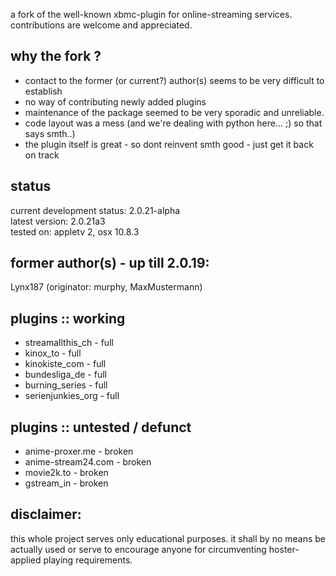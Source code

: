 a fork of the well-known xbmc-plugin for online-streaming services.  
contributions are welcome and appreciated.  


why the fork ?
--------------
* contact to the former (or current?) author(s) seems to be very difficult to establish
* no way of contributing newly added plugins
* maintenance of the package seemed to be very sporadic and unreliable.
* code layout was a mess (and we're dealing with python here... ;) so that says smth..)
* the plugin itself is great - so dont reinvent smth good - just get it back on track


status
------

current development status: 2.0.21-alpha  
latest version: 2.0.21a3  
tested on: appletv 2, osx 10.8.3  


former author(s) - up till 2.0.19:
----------------------------------
Lynx187 (originator: murphy, MaxMustermann)


plugins :: working
------------------

* streamallthis_ch  - full
* kinox_to          - full
* kinokiste_com     - full
* bundesliga_de     - full
* burning_series    - full
* serienjunkies_org - full

plugins :: untested / defunct   
-----------------------------

* anime-proxer.me - broken
* anime-stream24.com - broken
* movie2k.to - broken
* gstream_in - broken


disclaimer:
-----------

this whole project serves only educational purposes. it shall by no means be actually used
or serve to encourage anyone for circumventing hoster-applied playing requirements.